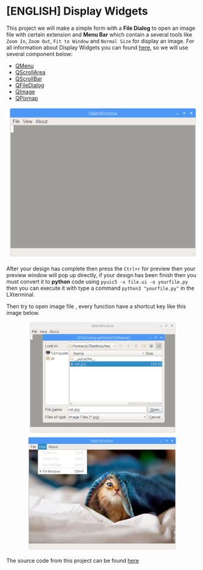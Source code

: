 # [ENGLISH] Display Widgets 

This project we will make a simple form with a **File Dialog** to open an image file with certain extension and **Menu Bar** which contain a several tools like ```Zoom In```, ```Zoom Out```, ```Fit to Window``` and ```Normal Size``` for display an image. For all information about Display Widgets you can found [here](http://pyqt.sourceforge.net/Docs/PyQt4/qtgui.html), so we will use several component below:

* [QMenu](http://pyqt.sourceforge.net/Docs/PyQt4/qmenu.html) 
* [QScrollArea](http://pyqt.sourceforge.net/Docs/PyQt4/qscrollarea.html)
* [QScrollBar](http://pyqt.sourceforge.net/Docs/PyQt4/qscrollbar.html)
* [QFileDialog](http://pyqt.sourceforge.net/Docs/PyQt4/qfiledialog.html)
* [QImage](http://pyqt.sourceforge.net/Docs/PyQt4/qimage.html)
* [QPixmap](http://pyqt.sourceforge.net/Docs/PyQt4/qpixmap.html)

<p align="center">
  <img src="/images/Displaywidget.PNG" height="400" />
</p>

After your design has complete then press the ```Ctrl+r``` for preview then your preview window will pop up directly, if your design has been finish then you must convert it to **python** code using ```pyuic5 -x file.ui -o yourfile.py``` then you can execute it with type a command ```python3 "yourfile.py"``` in the LXterminal. 

Then try to open image file , every function have a shortcut key like this image below.

<p align="center">
  <img src="/images/Displaywidget2.PNG" height="300" /> 
  <img src="/images/Displaywidget4.PNG" height="300" />
</p>

The source code from this project can be found [here](/09_Graphical_User_Interface/3.Display_Widget/src)


